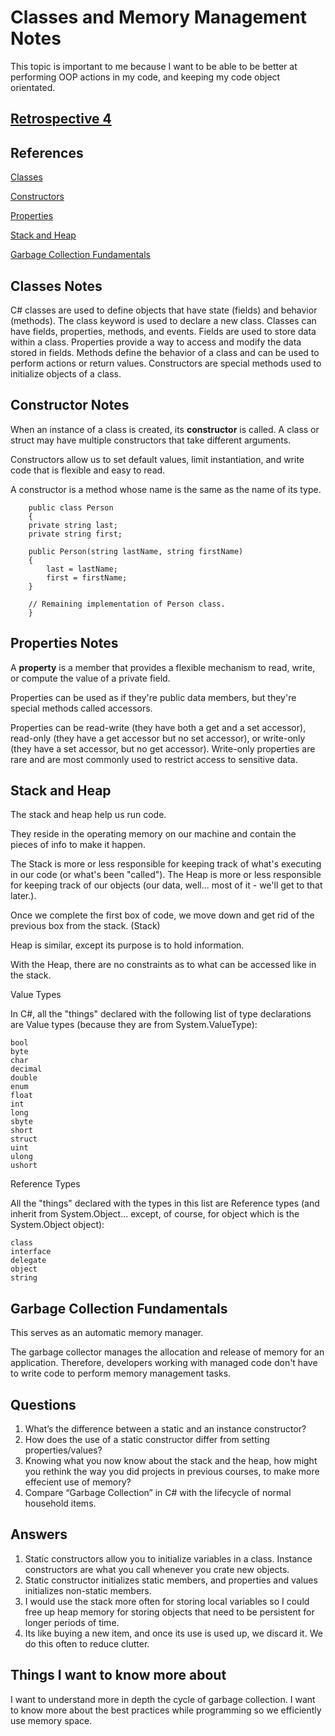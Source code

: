 # Classes and Memory Management Notes

This topic is important to me because I want to be able to be better at performing OOP actions in my code, and keeping my code object orientated.

## [Retrospective 4](https://connerkt.github.io/Reading-Notes/401/Class04/Retro04)

## References

[Classes](https://docs.microsoft.com/en-us/dotnet/csharp/programming-guide/classes-and-structs/classes)

[Constructors](https://docs.microsoft.com/en-us/dotnet/csharp/programming-guide/classes-and-structs/constructors)

[Properties](https://docs.microsoft.com/en-us/dotnet/csharp/programming-guide/classes-and-structs/properties)

[Stack and Heap](https://www.c-sharpcorner.com/article/C-Sharp-heaping-vs-stacking-in-net-part-i/)

[Garbage Collection Fundamentals](https://docs.microsoft.com/en-us/dotnet/standard/garbage-collection/fundamentals)

## Classes Notes

C# classes are used to define objects that have state (fields) and behavior (methods).
The class keyword is used to declare a new class.
Classes can have fields, properties, methods, and events.
Fields are used to store data within a class.
Properties provide a way to access and modify the data stored in fields.
Methods define the behavior of a class and can be used to perform actions or return values.
Constructors are special methods used to initialize objects of a class.

## Constructor Notes

When an instance of a class is created, its **constructor** is called.
A class or struct may have multiple constructors that take different arguments.

Constructors allow us to set default values, limit instantiation, and write code that is flexible and easy to read.

A constructor is a method whose name is the same as the name of its type.

        public class Person
        {
        private string last;
        private string first;

        public Person(string lastName, string firstName)
        {
            last = lastName;
            first = firstName;
        }

        // Remaining implementation of Person class.
        }

## Properties Notes

A **property** is a member that provides a flexible mechanism to read, write, or compute the value of a private field.

Properties can be used as if they're public data members, but they're special methods called accessors.

Properties can be read-write (they have both a get and a set accessor), read-only (they have a get accessor but no set accessor), or write-only (they have a set accessor, but no get accessor). Write-only properties are rare and are most commonly used to restrict access to sensitive data.

## Stack and Heap

The stack and heap help us run code.

They reside in the operating memory on our machine and contain the pieces of info to make it happen.

The Stack is more or less responsible for keeping track of what's executing in our code (or what's been "called").  The Heap is more or less responsible for keeping track of our objects (our data, well... most of it - we'll get to that later.).

Once we complete the first box of code, we move down and get rid of the previous box from the stack. (Stack)

Heap is similar, except its purpose is to hold information.

With the Heap, there are no constraints as to what can be accessed like in the stack. 

Value Types

In C#, all the "things" declared with the following list of type declarations are Value types (because they are from System.ValueType):

    bool
    byte
    char
    decimal
    double
    enum
    float
    int
    long
    sbyte
    short
    struct
    uint
    ulong
    ushort

Reference Types

All the "things" declared with the types in this list are Reference types (and inherit from System.Object... except, of course, for object which is the System.Object object):

    class
    interface
    delegate
    object
    string

## Garbage Collection Fundamentals

This serves as an automatic memory manager.

The garbage collector manages the allocation and release of memory for an application. Therefore, developers working with managed code don't have to write code to perform memory management tasks. 

## Questions

1. What’s the difference between a static and an instance constructor?
2. How does the use of a static constructor differ from setting properties/values?
3. Knowing what you now know about the stack and the heap, how might you rethink the way you did projects in previous courses, to make more effecient use of memory?
4. Compare “Garbage Collection” in C# with the lifecycle of normal household items.

## Answers

1. Static constructors allow you to initialize variables in a class. Instance constructors are what you call whenever you crate new objects.
2. Static constructor initializes static members, and properties and values initializes non-static members.
3. I would use the stack more often for storing local variables so I could free up heap memory for storing objects that need to be persistent for longer periods of time.
4. Its like buying a new item, and once its use is used up, we discard it. We do this often to reduce clutter.

## Things I want to know more about

I want to understand more in depth the cycle of garbage collection.
I want to know more about the best practices while programming so we efficiently use memory space.